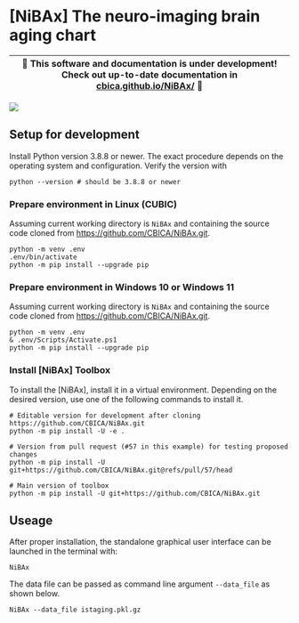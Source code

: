 # [NiBAx] The neuro-imaging brain aging chart

| :construction:  This software and documentation is under development! Check out up-to-date documentation in [cbica.github.io/NiBAx/](https://cbica.github.io/NiBAx/)  :construction: |
|-----------------------------------------|


![](NiBAx/resources/workflow.gif)


## Setup for development
Install Python version 3.8.8 or newer.
The exact procedure depends on the operating system and configuration.
Verify the version with

```shell
python --version # should be 3.8.8 or newer
```

### Prepare environment in Linux (CUBIC)
Assuming current working directory is `NiBAx` and containing the source code
cloned from https://github.com/CBICA/NiBAx.git.

```shell
python -m venv .env
.env/bin/activate
python -m pip install --upgrade pip
```

### Prepare environment in Windows 10 or Windows 11
Assuming current working directory is `NiBAx` and containing the source code
cloned from https://github.com/CBICA/NiBAx.git.

```shell
python -m venv .env
& .env/Scripts/Activate.ps1
python -m pip install --upgrade pip
```

### Install [NiBAx] Toolbox
To install the [NiBAx], install it in a virtual environment. Depending on the
desired version, use one of the following commands to install it.

```shell
# Editable version for development after cloning https://github.com/CBICA/NiBAx.git 
python -m pip install -U -e . 

# Version from pull request (#57 in this example) for testing proposed changes
python -m pip install -U git+https://github.com/CBICA/NiBAx.git@refs/pull/57/head

# Main version of toolbox
python -m pip install -U git+https://github.com/CBICA/NiBAx.git
```


## Useage
After proper installation, the standalone graphical user interface can be launched
in the terminal with:

```shell
NiBAx
```

The data file can be passed as command line argument `--data_file` as shown below.

```shell
NiBAx --data_file istaging.pkl.gz
```

